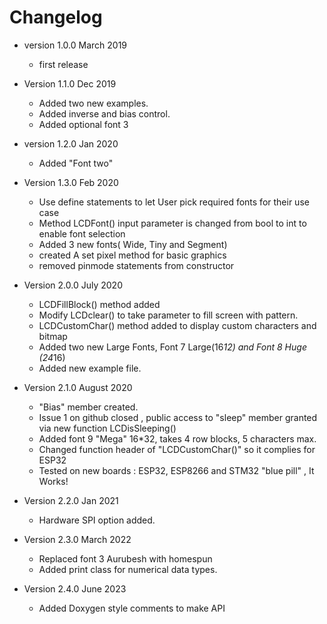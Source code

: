 # Changelog

* version 1.0.0 March 2019
	* first release

* Version 1.1.0 Dec 2019
	* Added two new examples.
	* Added inverse and bias control.
	* Added optional font 3
	
* version 1.2.0 Jan 2020
	* Added "Font two"
	
* Version 1.3.0 Feb 2020
	* Use define statements to let User pick required fonts
	for their use case 
	* Method LCDFont() input parameter is changed from bool to int to enable font selection
	* Added 3 new fonts( Wide, Tiny and Segment) 
	* created A set pixel method for basic graphics
	* removed pinmode statements from constructor
	
* Version 2.0.0 July 2020
	* LCDFillBlock() method added
	* Modify LCDclear() to take parameter to fill screen with pattern.
	* LCDCustomChar() method added to display custom characters and bitmap
	* Added two new Large Fonts,  Font 7 Large(16*12) and Font 8 Huge (24*16)
	* Added new example file. 
	
* Version 2.1.0 August 2020
	* "Bias" member created.
	* Issue 1 on github closed , public access to "sleep" member granted via new function LCDisSleeping()
	* Added font 9 "Mega" 16*32, takes 4 row blocks, 5 characters max. 
	* Changed function header of "LCDCustomChar()" so it complies for ESP32
	* Tested on new boards : ESP32, ESP8266 and STM32 "blue pill" , It Works!
	
* Version 2.2.0  Jan 2021
	* Hardware SPI option added. 
	
* Version 2.3.0 March 2022
	* Replaced font 3 Aurubesh with homespun
	* Added print class for numerical data types.

* Version 2.4.0 June 2023
	* Added Doxygen style comments to make API

